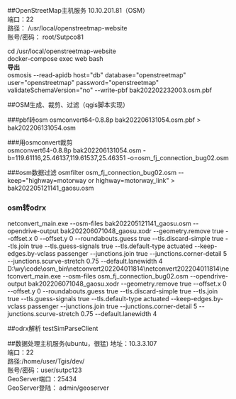 ##OpenStreetMap主机服务
10.10.201.81（OSM）   
端口：22   
路径：       /usr/local/openstreetmap-website  
账号/密码：	root/Sutpco81   



cd /usr/local/openstreetmap-website     
docker-compose exec web bash   
**导出**      
osmosis --read-apidb host="db" database="openstreetmap" user="openstreetmap" password="openstreetmap"
validateSchemaVersion="no" --write-pbf bak202202232003.osm.pbf  

##OSM生成、裁剪、过滤（qgis脚本实现）

###pbf转osm
osmconvert64-0.8.8p bak202206131054.osm.pbf > bak202206131054.osm
  
###用osmconvert裁剪   
osmconvert64-0.8.8p bak202206131054.osm -b=119.61116,25.46137,119.61537,25.46351 -o=osm_fj_connection_bug02.osm

###osm数据过滤
osmfilter osm_fj_connection_bug02.osm --keep="highway=motorway or highway=motorway_link" > bak202205121141_gaosu.osm


### osm转odrx
netconvert_main.exe --osm-files bak202205121141_gaosu.osm --opendrive-output bak202206071048_gaosu.xodr --geometry.remove true --offset.x 0 --offset.y 0 --roundabouts.guess true --tls.discard-simple true --tls.join true --tls.guess-signals true --tls.default-type actuated --keep-edges.by-vclass passenger --junctions.join true --junctions.corner-detail 5 --junctions.scurve-stretch 0.75 --default.lanewidth 4
D:\wy\code\osm_bin\netconvert202204011814\netconvert202204011814\netconvert_main.exe --osm-files osm_fj_connection_bug02.osm --opendrive-output bak202206071048_gaosu.xodr --geometry.remove true --offset.x 0 --offset.y 0 --roundabouts.guess true --tls.discard-simple true --tls.join true --tls.guess-signals true --tls.default-type actuated --keep-edges.by-vclass passenger --junctions.join true --junctions.corner-detail 5 --junctions.scurve-stretch 0.75 --default.lanewidth 4

##odrx解析
testSimParseClient

##数据处理主机服务(ubuntu，很猛)
地址：10.3.3.107   
端口：22  
路径:/home/user/Tgis/dev/  
账号/密码：user/sutpc123  
GeoServer端口：25434  
GeoServer登陆： admin/geoserver  

